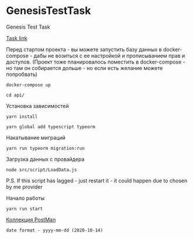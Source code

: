 # GenesisTestTask
Genesis Test Task

[Task link](https://docs.google.com/document/d/1QTSccSVClOelzkwxrvPFZBcYCGx2rkDMolWw1Rz3gV8/edit)

Перед стартом проекта - вы можете запустить базу данных в docker-compose - дабы не возиться с ее настройкой и прописыванием прав и доступов.
(Проект тоже планировалось поместить в docker-compose - но там он собирается дольше - но если есть желание можете попробвать)

``docker-compose up``

``cd api/``

Установка зависимостей

``yarn install``

``yarn global add typescript typeorm``

Накатывание миграций

``yarn run typeorm migration:run``

Загрузка данных с провайдера

``node src/script/LoadData.js``

P.S. If this script has lagged - just restart it - it could happen due to chosen by me provider

Начало работы

``yarn run start``


[Коллекция PostMan](https://www.getpostman.com/collections/87dbb5b37680deb4236b)

``date format - yyyy-mm-dd (2020-10-14)``
